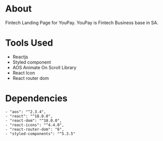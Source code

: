 # About
Fintech Landing Page for YouPay. 
YouPay is Fintech Business base in SA. 

# Tools Used
- Reactjs
- Styled component
- AOS Animate On Scroll Library
- React Icon
- React router dom
# Dependencies
    - "aos": "^2.3.4",
    - "react": "^18.0.0",
    - "react-dom": "^18.0.0",
    - "react-icons": "^4.4.0",
    - "react-router-dom": "6",
    - "styled-components": "^5.3.5"

